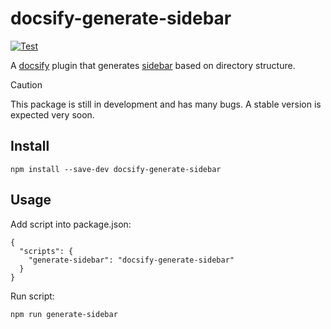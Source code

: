 # docsify-generate-sidebar
[![Test](https://github.com/MithunKarthick/docsify-generate-sidebar/actions/workflows/test.yml/badge.svg)](https://github.com/MithunKarthick/docsify-generate-sidebar/actions/workflows/test.yml)
<!-- [![Publish](https://github.com/MithunKarthick/docsify-generate-sidebar/actions/workflows/publish.yml/badge.svg)](https://github.com/MithunKarthick/docsify-generate-sidebar/actions/workflows/publish.yml) -->

A [docsify](https://docsify.js.org/#/) plugin that generates [sidebar](https://docsify.js.org/#/more-pages?id=sidebar) based on directory structure.


> [!CAUTION]
> This package is still in development and has many bugs. A stable version is expected very soon.


## Install

```
npm install --save-dev docsify-generate-sidebar
```

## Usage

Add script into package.json:

```
{
  "scripts": {
    "generate-sidebar": "docsify-generate-sidebar"
  }
}
```

Run script:

```
npm run generate-sidebar
```
